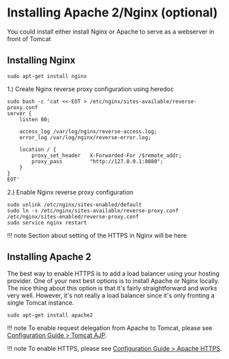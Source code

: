 # Installing Apache 2/Nginx (optional)
You could install either install Nginx or Apache to serve as a webserver in front of Tomcat

## Installing Nginx

```
sudo apt-get install nginx
```

1.) Create Nginx reverse proxy configuration using heredoc
```
sudo bash -c 'cat <<-EOT > /etc/nginx/sites-available/reverse-proxy.conf
server {
    listen 80;

    access_log /var/log/nginx/reverse-access.log;
    error_log /var/log/nginx/reverse-error.log;

    location / {
        proxy_set_header   X-Forwarded-For /$remote_addr;
        proxy_pass         "http://127.0.0.1:8080";
    }
}
EOT'
```

2.) Enable Nginx reverse proxy configuration
```
sudo unlink /etc/nginx/sites-enabled/default
sudo ln -s /etc/nginx/sites-available/reverse-proxy.conf /etc/nginx/sites-enabled/reverse-proxy.conf
sudo service nginx restart
```

!!! note
    Section about setting of the HTTPS in Nginx will be here

## Installing Apache 2

The best way to enable HTTPS is to add a load balancer using your hosting provider. One of your next best options is 
to install Apache or Nginx locally. The nice thing about this option is that it's fairly straightforward and works
very well. However, it's not really a load balancer since it's only fronting a single Tomcat instance.
```
sudo apt-get install apache2
```
!!! note
    To enable request delegation from Apache to Tomcat, please see [Configuration Guide > Tomcat AJP](/configuration/ajp).
    
!!! note 
    To enable HTTPS, please see [Configuration Guide > Apache HTTPS](/configuration/https).

